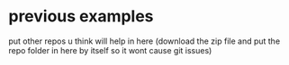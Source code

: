 # previous examples

put other repos u think will help in here (download the zip file and put the repo folder in here by itself so it wont cause git issues)